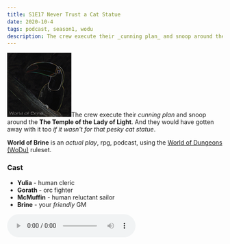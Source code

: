 ```yaml
---
title: S1E17 Never Trust a Cat Statue
date: 2020-10-4
tags: podcast, season1, wodu
description: The crew execute their _cunning plan_ and snoop around the **The Temple of the Lady of Light**. And they would have gotten away with it too _if it wasn't for that pesky cat statue_.
---
```


![thumb](assets/images/season1_thumb.png)The crew execute their _cunning plan_ and snoop around the **The Temple of the Lady of Light**. And they would have gotten away with it too _if it wasn't for that pesky cat statue_.

**World of Brine** is an _actual play_, rpg, podcast, using the [World of Dungeons (WoDu)](http://www.onesevendesign.com/dw/world_of_dungeons_1979.pdf) ruleset.

<break>

### Cast
- **Yulia** - human cleric
- **Gorath** - orc fighter
- **McMuffin** - human reluctant sailor
- **Brine** - your _friendly_ GM

<audio controls src="https://archive.org/download/s1e9-cloud_city/s1e17-never_trust_a_cat_statue.mp3"></audio>

